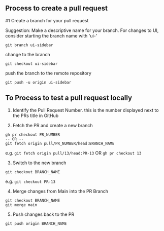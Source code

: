 ## Process to create a pull request

#1 Create a branch for your pull request

Suggestion: Make a descriptive name for your branch.
For changes to UI, consider starting the branch name with 'ui-'

```
git branch ui-sidebar
```

change to the branch

```
git checkout ui-sidebar
```

push the branch to the remote repository

```
git push -u origin ui-sidebar
```

## To Process to test a pull request locally

1. Identify the Pull Request Number. this is the number displayed next to the PRs title in GitHub

2. Fetch the PR and create a new branch

```
gh pr checkout PR_NUMBER
-- OR --
git fetch origin pull/PR_NUMBER/head:BRANCH_NAME
```

e.g. `git fetch origin pull/13/head:PR-13` OR `gh pr checkout 13`

3. Switch to the new branch

```
git checkout BRANCH_NAME
```

e.g. `git checkout PR-13`

4. Merge changes from Main into the PR Branch

```
git checkout BRANCH_NAME
git merge main
```

5. Push changes back to the PR

```
git push origin BRANCH_NAME
```
